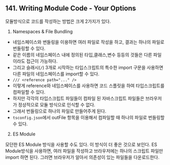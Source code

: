 ## 141. Writing Module Code - Your Options

모듈방식으로 코드를 작성하는 방법은 크게 2가지가 있다.

1. Namespaces & File Bundling

- 네임스페이스와 번들링을 이용하면 여러 파일로 작성을 하고, 결과는 하나의 파일로 번들링할 수 있다.
- 같은 이름의 네임스페이스 내에 정의된 타입,클래스,변수 등등의 것들은 다른 파일이라도 접근이 가능하다.
- 그리고 슬래시(`/`) 3개로 시작하는 타입스크립트의 특수한 import 구문을 사용하면 다른 파일의 네임스페이스를 import할 수 있다.
- `/// <reference path="..." />`
- 이렇게 reference와 네임스페이스를 사용하면 코드 스플릿을 하여 타입스크립트를 컴파일할 수 있다.
- 하지만 각각의 타입스크립트 파일들이 컴파일 된 자바스크립트 파일들은 브라우저가 정상적으로 모듈 방식으로 인식할 수 없다.
- 그래서 번들링으로 하나의 파일로 만들어주게 된다.
- `tsconfig.json`에서 outFile 항목을 이용해서 컴파일할 때 하나의 파일로 번들링할 수 있다.

2. ES Module

모던한 ES Module 방식을 사용할 수도 있다. 이 방식이 더 좋은 것으로 보인다.
ES Module방식을 사용하면, 여러 파일을 작성하고 브라우저에는 하나의 스크립트 파일만 import 하면 된다.
그러면 브라우저가 알아서 의존성이 있는 파일들을 다운로드한다.
